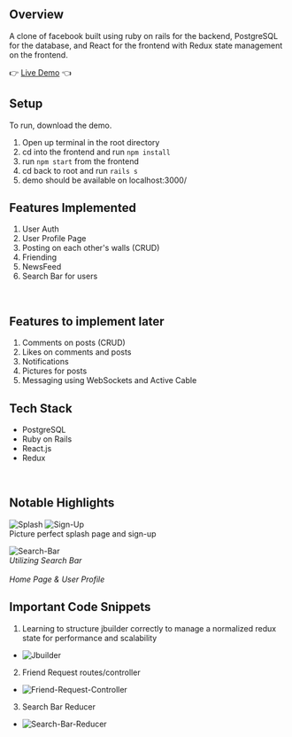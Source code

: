 ## Overview
A clone of facebook built using ruby on rails for the backend, PostgreSQL for the database, and React for the frontend with Redux state management on the frontend.

👉
[Live Demo](https://facebook-i69a.onrender.com/)
👈
<br>

## Setup
To run, download the demo.

1. Open up terminal in the root directory
2. cd into the frontend and run `npm install`
3. run `npm start` from the frontend
4. cd back to root and run `rails s`
5. demo should be available on localhost:3000/

## Features Implemented
1. User Auth
2. User Profile Page
3. Posting on each other's walls (CRUD)
4. Friending
5. NewsFeed
6. Search Bar for users
<br>

## Features to implement later
1. Comments on posts (CRUD)
2. Likes on comments and posts
3. Notifications
4. Pictures for posts
5. Messaging using WebSockets and Active Cable

## Tech Stack
- PostgreSQL
- Ruby on Rails
- React.js
- Redux
<br>

## Notable Highlights
![Splash](./frontend/public/img/splash.png)
![Sign-Up](./frontend/public/img/sign-up.png)
<br>Picture perfect splash page and sign-up<br>

![Search-Bar](./frontend/public/img/search-bar.gif)
<br>*Utilizing Search Bar*<br>
<br>*Home Page & User Profile*<br>

## Important Code Snippets
1. Learning to structure jbuilder correctly to manage a normalized redux state for performance and scalability
- ![Jbuilder](./frontend/public/img/user-jbuilder.png)

2. Friend Request routes/controller
- ![Friend-Request-Controller](./frontend/public/img/friend-request-routes.png)

3. Search Bar Reducer
- ![Search-Bar-Reducer](./frontend/public/img/searchbar-reducer.png)

<br><br>


